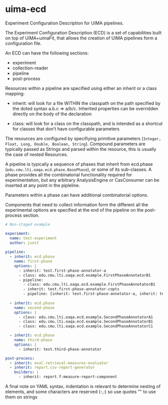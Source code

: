 uima-ecd
========

Experiment Configuration Description for UIMA pipelines. 

The Experiment Configuration Description (ECD) is a set of capabilities built on top of UIMA+uimaFit, that allows the creation of UIMA pipelines form a configuration file.


An ECD can have the following sections:
 - experiment
 - collection-reader
 - pipeline
 - post-process

Resources within a pipeline are specified using either an inherit or a class mapping:

 - inherit: will look for a file WITHIN the classpath on the path specified by the doted syntax a.b.c => a/b/c. Inherited properties can be overridden directly on the body of the declaration

 - class: will look for a class on the classpath, and is intended as a shortcut for classes that don't have configurable parameters

The resources are configured by specifiying primitive parameters (```Integer, Float, Long, Double, Boolean, String```). Compound parameters are typically passed as Strings and parsed within the resource, this is usually the case of nested Resources.  

A pipeline is typically a sequence of phases that inherit from ecd.phase (```edu.cmu.lti.oaqa.ecd.phase.BasePhase```), or some of its sub-classes. A phase provides all the combinatorial functionality required for experimentation, but any arbitrary AnalysisEngine or CasConsumer can be inserted at any point in the pipleline.

Parameters within a phase can have additional combinatorial options.

Components that need to collect information form the different all the experimental options are specified at the end of the pipeline on the post-process section.

```yaml
# Non-staged example

experiment:
  name: test-experiment
  author: junit
  
pipeline:
  - inherit: ecd.phase
    name: first-phase
    options: |
      - inherit: test.first-phase-annotator-a
      - class: edu.cmu.lti.oaqa.ecd.example.FirstPhaseAnnotatorB1 
      - pipeline: 
        - class: edu.cmu.lti.oaqa.ecd.example.FirstPhaseAnnotatorB1
        - inherit: test.first-phase-annotator-copts
        - pipeline: [inherit: test.first-phase-annotator-a, inherit: test.first-phase-annotator-copts2]  
      
  - inherit: ecd.phase
    name: second-phase  
    options: |
      - class: edu.cmu.lti.oaqa.ecd.example.SecondPhaseAnnotatorA1
      - class: edu.cmu.lti.oaqa.ecd.example.SecondPhaseAnnotatorB1
      - class: edu.cmu.lti.oaqa.ecd.example.SecondPhaseAnnotatorC1

  - inherit: ecd.phase
    name: third-phase  
    options: |
      - inherit: test.third-phase-annotator

post-process: 
  - inherit: eval.retrieval-measures-evaluator
  - inherit: report.csv-report-generator
    builders: |
      - inherit: report.f-measure-report-component 
```

A final note on YAML syntax, indentation is relevant to determine nesting of elements, and some characters  are reserved (-,:) so use quotes "" to use them on strings